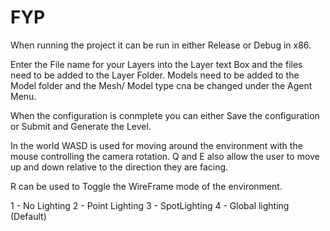 # FYP
When running the project it can be run in either Release or Debug in x86.

Enter the File name for your Layers into the Layer text Box and the files need to be added to the Layer Folder.
Models need to be added to the Model folder and the Mesh/ Model type cna be changed under the Agent Menu.

When the configuration is conmplete you can either Save the configuration or Submit and Generate the Level.

In the world WASD is used for moving around the environment with the mouse controlling the camera rotation.
Q and E also allow the user to move up and down relative to the direction they are facing.

R can be used to Toggle the WireFrame mode of the environment.

1 - No Lighting
2 - Point Lighting
3 - SpotLighting
4 - Global lighting (Default)
